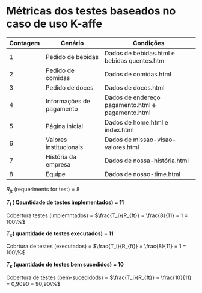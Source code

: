 # Métricas dos testes baseados no caso de uso K-affe


| Contagem | Cenário                    | Condições |
|----------|----------------------------|-----------|
| 1        | Pedido de bebidas          | Dados de bebidas.html e bebidas quentes.htm |
| 2        | Pedido de comidas          | Dados de comidas.html |
| 3        | Pedido de doces            | Dados de doces.html |
| 4        | Informações de pagamento   | Dados de endereço pagamento.html e pagamento.html |
| 5        | Página inicial             | Dados de home.html e index.html |
| 6        | Valores institucionais     | Dados de missao-visao-valores.html |
| 7        | História da empresa        | Dados de nossa-história.html |
| 8        | Equipe                     | Dados de nosso-time.html |


$R_{ft}$ (requeriments for test) = 8 


**$T_i$ ( Qauntidade de testes implementados) = 11**

Cobertura testes (implemntados) = $\frac{T_i}{R_{ft}} = \frac{8}{11} = 1 = 100\%$

**$T_x$( quantidade de testes executados) = 11**

Cobrtura de testes (executados) =  $\frac{T_i}{R_{ft}} = \frac{8}{11} = 1 = 100\%$

**$T_s$ (quantidade de testes bem sucedidos) =  10** 


Cobertura de testes (bem-sucedidods) =  $\frac{T_i}{R_{ft}} = \frac{10}{11} = 0,9090 = 90,90\%$